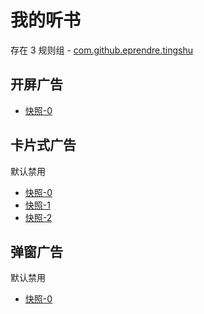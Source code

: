 # 我的听书

存在 3 规则组 - [com.github.eprendre.tingshu](/src/apps/com.github.eprendre.tingshu.ts)

## 开屏广告

- [快照-0](https://i.gkd.li/import/12783430)

## 卡片式广告

默认禁用

- [快照-0](https://i.gkd.li/import/12783466)
- [快照-1](https://i.gkd.li/import/13334850)
- [快照-2](https://i.gkd.li/import/13446735)

## 弹窗广告

默认禁用

- [快照-0](https://i.gkd.li/import/13625303)
